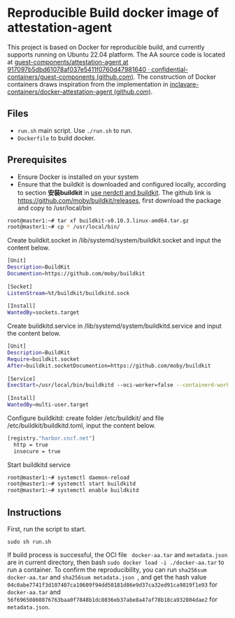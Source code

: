 # Reproducible Build docker image of attestation-agent

This project is based on Docker for reproducible build, and currently supports running on Ubuntu 22.04 platform. The AA source code is located at [guest-components/attestation-agent at 917097b5dbd61078af037e5411f0760d47981640 · confidential-containers/guest-components (github.com)](https://github.com/confidential-containers/guest-components/tree/917097b5dbd61078af037e5411f0760d47981640/attestation-agent). The construction of Docker containers draws inspiration from the implementation in [inclavare-containers/docker-attestation-agent (github.com)](https://github.com/inclavare-containers/docker-attestation-agent).

## Files



- `run.sh` main script. Use `./run.sh` to run.
- `Dockerfile` to build docker.



## Prerequisites



- Ensure Docker is installed on your system
- Ensure that the buildkit is downloaded and configured locally, according to section **安装buildkit**  in [use nerdctl and buildkit](https://www.cnblogs.com/punchlinux/p/16575328.html#:~:text=nerdctl). The github link is https://github.com/moby/buildkit/releases, first download the package and copy to /usr/local/bin

```bash
root@master1:~# tar xf buildkit-v0.10.3.linux-amd64.tar.gz
root@master1:~# cp * /usr/local/bin/
```
Create buildkit.socket in /lib/systemd/system/buildkit.socket and input the content below.

```bash
[Unit]
Description=BuildKit
Documention=https://github.com/moby/buildkit
 
[Socket]
ListenStream=%t/buildkit/buildkitd.sock
 
[Install]
WantedBy=sockets.target
```
Create buildkitd.service in /lib/systemd/system/buildkitd.service  and input the content below.

```bash
[Unit]
Description=BuildKit
Require=buildkit.socket
After=buildkit.socketDocumention=https://github.com/moby/buildkit
 
[Service]
ExecStart=/usr/local/bin/buildkitd --oci-worker=false --containerd-worker=true
 
[Install]
WantedBy=multi-user.target
```
Configure buildkitd: create folder /etc/buildkit/ and file /etc/buildkit/buildkitd.toml, input the content below.

```bash
[registry."harbor.cncf.net"]
  http = true
  insecure = true
```
Start buildkitd service

```bash
root@master1:~# systemctl daemon-reload
root@master1:~# systemctl start buildkitd
root@master1:~# systemctl enable buildkitd
```





## Instructions

First, run the script to start.

```shell
sudo sh run.sh
```

If  build process is successful, the OCI file ` docker-aa.tar` and `metadata.json` are in current directory, then bash `sudo docker load -i ./docker-aa.tar` to run a container. To confirm the reproducibility, you can run `sha256sum docker-aa.tar` and `sha256sum metadata.json `, and get the hash value `04c0abe7741f3d107407ca10609f94dd50181d86e9d37ca32ed91ca9819f1e93` for ` docker-aa.tar`  and `56f69650860876763baa0f7848b1dc8036eb37abe8a47af78b18ca932804dae2` for `metadata.json`.
